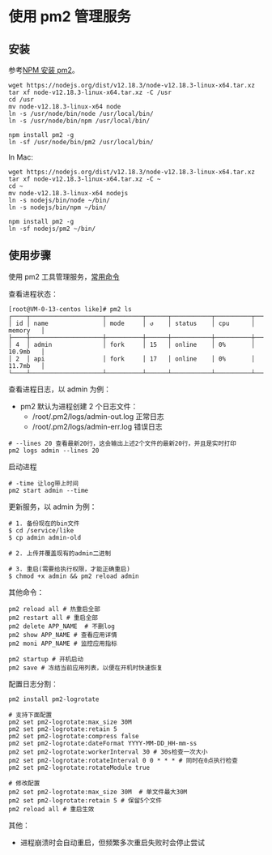 # 使用 pm2 管理服务

## 安装

参考[NPM 安装 pm2](https://developer.aliyun.com/article/906699)。

```shell
wget https://nodejs.org/dist/v12.18.3/node-v12.18.3-linux-x64.tar.xz
tar xf node-v12.18.3-linux-x64.tar.xz -C /usr
cd /usr
mv node-v12.18.3-linux-x64 node
ln -s /usr/node/bin/node /usr/local/bin/
ln -s /usr/node/bin/npm /usr/local/bin/

npm install pm2 -g
ln -sf /usr/node/bin/pm2 /usr/local/bin/
```

In Mac:

```shell
wget https://nodejs.org/dist/v12.18.3/node-v12.18.3-linux-x64.tar.xz
tar xf node-v12.18.3-linux-x64.tar.xz -C ~
cd ~
mv node-v12.18.3-linux-x64 nodejs
ln -s nodejs/bin/node ~/bin/
ln -s nodejs/bin/npm ~/bin/

npm install pm2 -g
ln -sf nodejs/pm2 ~/bin/
```

## 使用步骤

使用 pm2 工具管理服务，[常用命令](https://blog.csdn.net/weixin_42658813/article/details/127283913)

查看进程状态：

```shell
[root@VM-0-13-centos like]# pm2 ls
┌────┬────────────────────┬──────────┬──────┬───────────┬──────────┬──────────┐
│ id │ name               │ mode     │ ↺    │ status    │ cpu      │ memory   │
├────┼────────────────────┼──────────┼──────┼───────────┼──────────┼──────────┤
│ 4  │ admin              │ fork     │ 15   │ online    │ 0%       │ 10.9mb   │
│ 2  │ api                │ fork     │ 17   │ online    │ 0%       │ 11.7mb   │
└────┴────────────────────┴──────────┴──────┴───────────┴──────────┴──────────┘
```

查看进程日志，以 admin 为例：

- pm2 默认为进程创建 2 个日志文件：
    - /root/.pm2/logs/admin-out.log 正常日志
    - /root/.pm2/logs/admin-err.log 错误日志

```shell
# --lines 20 查看最新20行，这会输出上述2个文件的最新20行，并且是实时打印
pm2 logs admin --lines 20
```

启动进程

```shell
# -time 让log带上时间
pm2 start admin --time
```

更新服务，以 admin 为例：

```shell
# 1. 备份现在的bin文件
$ cd /service/like
$ cp admin admin-old

# 2. 上传并覆盖现有的admin二进制

# 3. 重启(需要给执行权限，才能正确重启)
$ chmod +x admin && pm2 reload admin 
```

其他命令：

```shell
pm2 reload all # 热重启全部
pm2 restart all # 重启全部
pm2 delete APP_NAME  # 不删log
pm2 show APP_NAME # 查看应用详情
pm2 moni APP_NAME # 监控应用指标

pm2 startup # 开机启动
pm2 save # 冻结当前应用列表，以便在开机时快速恢复
```

配置日志分割：

```shell
pm2 install pm2-logrotate

# 支持下面配置
pm2 set pm2-logrotate:max_size 30M
pm2 set pm2-logrotate:retain 5
pm2 set pm2-logrotate:compress false
pm2 set pm2-logrotate:dateFormat YYYY-MM-DD_HH-mm-ss
pm2 set pm2-logrotate:workerInterval 30 # 30s检查一次大小
pm2 set pm2-logrotate:rotateInterval 0 0 * * * # 同时在0点执行检查
pm2 set pm2-logrotate:rotateModule true

# 修改配置
pm2 set pm2-logrotate:max_size 30M  # 单文件最大30M
pm2 set pm2-logrotate:retain 5 # 保留5个文件
pm2 reload all # 重启生效
```

其他：

- 进程崩溃时会自动重启，但频繁多次重启失败时会停止尝试